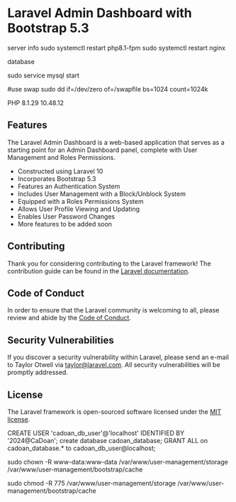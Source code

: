 # Laravel Admin Dashboard with Bootstrap 5.3

server info
sudo systemctl restart php8.1-fpm
sudo systemctl restart nginx

database

sudo service mysql start

#use swap
sudo dd if=/dev/zero of=/swapfile bs=1024 count=1024k 

PHP 8.1.29
10.48.12

## Features

The Laravel Admin Dashboard is a web-based application that serves as a starting point for an Admin Dashboard panel, complete with User Management and Roles Permissions.

- Constructed using Laravel 10
- Incorporates Bootstrap 5.3
- Features an Authentication System
- Includes User Management with a Block/Unblock System
- Equipped with a Roles Permissions System
- Allows User Profile Viewing and Updating
- Enables User Password Changes
- More features to be added soon

## Contributing

Thank you for considering contributing to the Laravel framework! The contribution guide can be found in the [Laravel documentation](https://laravel.com/docs/contributions).

## Code of Conduct

In order to ensure that the Laravel community is welcoming to all, please review and abide by the [Code of Conduct](https://laravel.com/docs/contributions#code-of-conduct).

## Security Vulnerabilities

If you discover a security vulnerability within Laravel, please send an e-mail to Taylor Otwell via [taylor@laravel.com](mailto:taylor@laravel.com). All security vulnerabilities will be promptly addressed.

## License

The Laravel framework is open-sourced software licensed under the [MIT license](https://opensource.org/licenses/MIT).

CREATE USER 'cadoan_db_user'@'localhost' IDENTIFIED BY '2024@CaDoan';
create database cadoan_database;
GRANT ALL on cadoan_database.* to cadoan_db_user@localhost;


sudo chown -R www-data:www-data /var/www/user-management/storage /var/www/user-management/bootstrap/cache

sudo chmod -R 775 /var/www/user-management/storage /var/www/user-management/bootstrap/cache